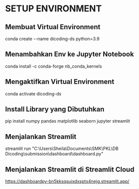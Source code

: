 # SETUP ENVIRONMENT 

## Membuat Virtual Environment
conda create --name dicoding-ds python=3.9

## Menambahkan Env ke Jupyter Notebook
conda install -c conda-forge nb_conda_kernels

## Mengaktifkan Virtual Environment
conda activate dicoding-ds

## Install Library yang Dibutuhkan
pip install numpy pandas matplotlib seaborn jupyter streamlit

## Menjalankan Streamlit
streamlit run "C:\Users\Sheila\Documents\SMK\PKL\DB Dicoding\submission\dashboard\dashboard.py"

## Menjalankan Streamlit di Streamlit Cloud
https://dashboardpy-bn5kksqsujxdxsptx4nejg.streamlit.app/
